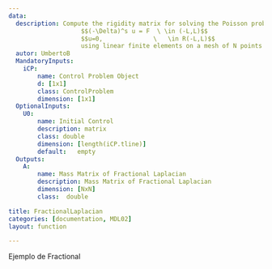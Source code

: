 ```yaml
---
data:
  description: Compute the rigidity matrix for solving the Poisson problem
                    $$(-\Delta)^s u = F  \ \in (-L,L)$$
                    $$u=0,              \   \in R(-L,L)$$
                    using linear finite elements on a mesh of N points
  autor: UmbertoB
  MandatoryInputs:   
    iCP: 
        name: Control Problem Object
        d: [1x1]
        class: ControlProblem
        dimension: [1x1]
  OptionalInputs:
    U0:
        name: Initial Control 
        description: matrix 
        class: double
        dimension: [length(iCP.tline)]
        default:   empty
  Outputs:
    A:
        name: Mass Matrix of Fractional Laplacian
        description: Mass Matrix of Fractional Laplacian
        dimension: [NxN]
        class:  double

title: FractionalLaplacian
categories: [documentation, MDL02]
layout: function

---
```


Ejemplo de Fractional

